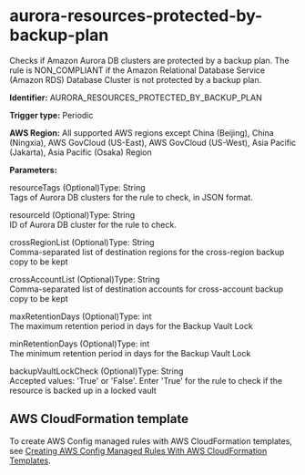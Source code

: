 # aurora\-resources\-protected\-by\-backup\-plan<a name="aurora-resources-protected-by-backup-plan"></a>

Checks if Amazon Aurora DB clusters are protected by a backup plan\. The rule is NON\_COMPLIANT if the Amazon Relational Database Service \(Amazon RDS\) Database Cluster is not protected by a backup plan\. 

**Identifier:** AURORA\_RESOURCES\_PROTECTED\_BY\_BACKUP\_PLAN

**Trigger type:** Periodic

**AWS Region:** All supported AWS regions except China \(Beijing\), China \(Ningxia\), AWS GovCloud \(US\-East\), AWS GovCloud \(US\-West\), Asia Pacific \(Jakarta\), Asia Pacific \(Osaka\) Region

**Parameters:**

resourceTags \(Optional\)Type: String  
Tags of Aurora DB clusters for the rule to check, in JSON format\.

resourceId \(Optional\)Type: String  
ID of Aurora DB cluster for the rule to check\.

crossRegionList \(Optional\)Type: String  
Comma\-separated list of destination regions for the cross\-region backup copy to be kept

crossAccountList \(Optional\)Type: String  
Comma\-separated list of destination accounts for cross\-account backup copy to be kept

maxRetentionDays \(Optional\)Type: int  
The maximum retention period in days for the Backup Vault Lock

minRetentionDays \(Optional\)Type: int  
The minimum retention period in days for the Backup Vault Lock

backupVaultLockCheck \(Optional\)Type: String  
Accepted values: 'True' or 'False'\. Enter 'True' for the rule to check if the resource is backed up in a locked vault

## AWS CloudFormation template<a name="w85aac12c32c17b9c35c15"></a>

To create AWS Config managed rules with AWS CloudFormation templates, see [Creating AWS Config Managed Rules With AWS CloudFormation Templates](aws-config-managed-rules-cloudformation-templates.md)\.